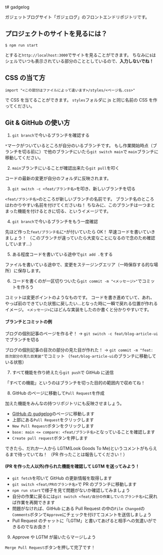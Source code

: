 t# gadgelog

ガジェットブログサイト「ガジェログ」のフロントエンドリポジトリです。

## プロジェクトのサイトを見るには？

```
$ npm run start
```

とすると`http://localhost:3000`でサイトを見ることができます。
ちなみに`$`はシェルでいつも表示されている部分のこととしているので、**入力しないでね！**

## CSS の当て方

```
import "<この部分はファイルによって違います>/styles/<ページ名.css>"
```

で CSS を当てることができます。
`styles`フォルダに js と同じ名前の CSS を作ってください。

## Git & GitHub の使い方

1. `git branch`で今いるブランチを確認する

`*`マークがついているところが自分のいるブランチです。
もし作業開始時点（ブランチを切る前に）で他のブランチにいたら`git switch main`で
`main`ブランチに移動してください。

2. `main`ブランチにいることが確認出来たら`git pull`を叩く

コードの最新の変更が自分のフォルダに反映されます。

3. `git switch -c <feat/ブランチ名>`を叩き、新しいブランチを切る

`<feat/ブランチ名>`のところが新しいブランチの名前です。
ブランチ名のところはわかりやすい名前を付けてくださいね！
ちなみに、このブランチは一つまとまった機能を付けるときに切る、というイメージです。

4. `git branch`で今いるブランチをもう一度確認

先ほど作った`feat/ブランチ名`に`*`が付いていたら OK！
早速コードを書いていきましょう！
（このブランチが違っていたら大変なことになるので念のため確認しています...）

5. ある程度コードを書いている途中で`git add .`をする

ファイルを書いている途中で、変更をステージングエリア（一時保存する的な場所）に保存します。

6. コードを書くのが一区切りついたら`git commit -m "<メッセージ>"`でコミットを作ろう

コミットは変更ポイントのようなものです。
コードを書き進めていて、あれ、やっぱ前のできていた状態に戻したい...となった時に一瞬で戻れる位置が作れるイメージ。
`<メッセージ>`にはどんな実装をしたのか書くと分かりやすいです。

#### ブランチとコミットの例

ブログの個別記事のページを作るぞ！
-> `git switch -c feat/blog-article-ui`でブランチを切る

ブログの個別記事の目次の部分の見た目が作れた！
-> `git commit -m "feat: 目次部分の見た目実装"`でコミット
（`feat/blog-article-ui`のブランチに移動している状態）

7. すべて機能を作り終えたら`git push`で GitHub に送信

「すべての機能」というのはブランチを切った目的の範囲内で収めてね！

8. GitHub のページに移動して`Pull Request`を作成

加えた機能をみんなの持つリポジトリにも反映させましょう。

- [GitHub の gudgelog](https://github.com/mamenz752/gadgelog)のページに移動します
- 上部にある`Pull Request`をクリックします
- `New Pull Request`ボタンをクリックします
- `base: main <= compare: <feat/ブランチ名>`となっていることを確認します
- `Create pull request`ボタンを押します

できたら、だれか一人から LGTM(Look Goods To Me)というコメントがもらえるまで待っていてね！
（PR 作ったことは報告してください！）

#### (PR を作った人以外)作られた機能を確認して LGTM を送ってみよう！

- `git fetch`を叩いて GitHub の更新情報を取得します
- `git switch <feat/PRのブランチ名>`で PR のブランチに移動します
- `npm run start`で様子を見て問題がないか確認してみましょう
- 自分の作業に戻るには`git switch <feat/自分の作業していたブランチ名>`に戻れば作業を再開できます
- 問題がなければ、GitHub にある Pull Request の中の`File Changed`の`Comments`ボタンで`Approve`にチェックを付けてコメントを送信しましょう
- Pull Request のチャットに「LGTM」と書いてあげると相手への気遣いができるのでなお良き！

9. Approve や LGTM が届いたらマージしよう

`Merge Pull Request`ボタンを押して完了です！
